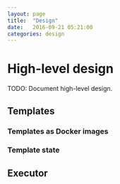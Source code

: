 ```yaml
---
layout: page
title:  "Design"
date:   2016-09-21 05:21:00
categories: design
---
```


# High-level design

TODO: Document high-level design.

## Templates

### Templates as Docker images

### Template state

## Executor
